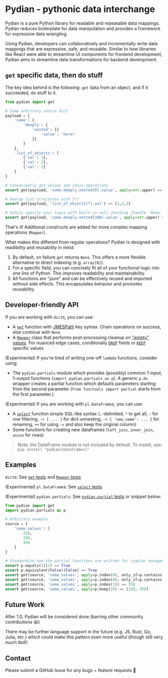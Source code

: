 # Pydian - pythonic data interchange

Pydian is a pure Python library for readable and repeatable data mappings. Pydian reduces boilerplate for data manipulation and provides a framework for expressive data wrangling.

Using Pydian, developers can collaboratively and incrementally write data mappings that are expressive, safe, and reusable. Similar to how libraries like React were able to streamline UI components for frontend development, Pydian aims to streamline data transformations for backend development.

## `get` specific data, then do stuff

The key idea behind is the following: `get` data from an object, and if it succeeded, do stuff to it.

```python
from pydian import get

# Some arbitrary source dict
payload = {
    'some': {
        'deeply': {
            'nested': [{
                'value': 'here!'
            }]
        }
    },
    'list_of_objects': [
        {'val': 1},
        {'val': 2},
        {'val': 3}
    ]
}

# Conveniently get values and chain operations
assert get(payload, 'some.deeply.nested[0].value', apply=str.upper) == 'HERE!'

# Unwrap list structures with [*]
assert get(payload, 'list_of_objects[*].val') == [1,2,3]

# Safely specify your logic with built-in null checking (handle `None` instead of a stack trace!)
assert get(payload, 'some.deeply.nested[100].value', apply=str.upper) == None
```

That's it! Additional constructs are added for more complex mapping operations (`Mapper`).

What makes this different from regular operations? Pydian is designed with readibility and reusability in mind:
1. By default, on failure `get` returns `None`. This offers a more flexible alternative to direct indexing (e.g. `array[0]`).
2. For a specific field, you can concisely fit all of your functional logic into _one line_ of Python. This improves readability and maintainability.
3. All functions are "pure" and can be effectively reused and imported without side effects. This encapsulates behavior and promotes reusability.

## Developer-friendly API

If you are working with `dict`s, you can use:
- A [`get`](./pydian/dicts.py) function with [JMESPath](https://jmespath.org/) key syntax. Chain operations on success, else continue with `None`
- A [`Mapper`](./pydian/mapper.py) class that performs post-processing cleanup on ["empty" values](./pydian/lib/util.py). For nuanced edge cases, condtionally [`DROP`](./pydian/lib/types.py) fields or [`KEEP`](./pydian/lib/util.py) specific values

(Experimental) If you're tired of writing one-off `lambda` functions, consider using:
- The `pydian.partials` module which provides (possibly) common 1-input, 1-output functions (`import pydian.partials as p`). A generic `p.do` wrapper creates a partial function which defaults parameters starting from the second parameter (`from functools import partial` starts from the first parameter.)

(Experimental) If you are working with `pl.DataFrame`s, you can use:
- A [`select`](./pydian/dataframes.py) function simple SQL-like syntax (`,`-delimited, `*` to get all, `:` for row filtering, `-> [ ... ]` for dict-unnesting, `-> { 'new_name': ... }` for renaming, `+>` for using `->` and also keep the original column)
- Some functions for creating new dataframes (`left_join`, `inner_join`, `union` for rows)

> Note: the DataFrame module is not included by default. To install, use:
> `pip install "pydian[dataframes]"`

## Examples

`dict`s: See [`get` tests](./tests/test_dicts.py) and [`Mapper` tests](./tests/test_mapper.py)

(Experimental) `pl.DataFrame`s: See [`select` tests](./tests/test_dataframes.py)

(Experimental) `pydian.partials`: See [`pydian.partial` tests](./tests/test_partials.py) or snippet below:

```python
from pydian import get
import pydian.partials as p

# Arbitrary example
source = {
    'some_values': [
        250,
        350,
        450
    ]
}

# Standardize how the partial functions are written for simpler management
assert p.equals(1)(1) == True
assert p.equivalent(False)(False) == True
assert get(source, 'some_values', apply=p.index(0), only_if=p.contains(350)) == 250
assert get(source, 'some_values', apply=p.index(0), only_if=p.contains(9000)) == None
assert get(source, 'some_values', apply=p.index(1)) == 350
assert get(source, 'some_values', apply=p.keep(2)) == [250, 350]
```

## Future Work

After 1.0, Pydian will be considered done (barring other community contributions 😃)

There may be further language support in the future (e.g. JS, Rust, Go, Julia, etc.) which could make this pattern even more useful (though still very much tbd!)

## Contact

Please submit a GitHub Issue for any bugs + feature requests 🙏
